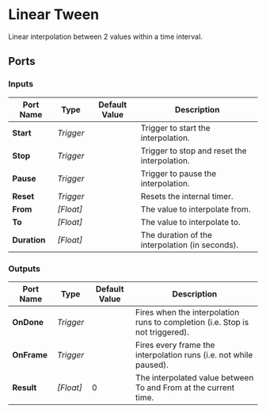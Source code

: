 # Linear Tween

Linear interpolation between 2 values within a time interval.

## Ports

### Inputs

Port Name|Type|Default Value|Description
---|---|---|---
**Start**|_Trigger_||Trigger to start the interpolation.
**Stop**|_Trigger_||Trigger to stop and reset the interpolation.
**Pause**|_Trigger_||Trigger to pause the interpolation.
**Reset**|_Trigger_||Resets the internal timer.
**From**|_[Float]_||The value to interpolate from.
**To**|_[Float]_||The value to interpolate to.
**Duration**|_[Float]_||The duration of the interpolation (in seconds).
### Outputs

Port Name|Type|Default Value|Description
---|---|---|---
**OnDone**|_Trigger_||Fires when the interpolation runs to completion (i.e. Stop is not triggered).
**OnFrame**|_Trigger_||Fires every frame the interpolation runs (i.e. not while paused).
**Result**|_[Float]_|0|The interpolated value between To and From at the current time.
